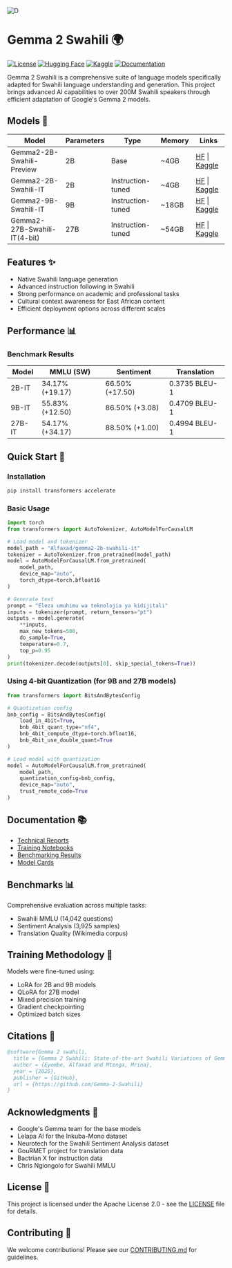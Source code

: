 ![D](https://github.com/user-attachments/assets/85d65364-360c-40f6-b144-14543757b26b)

# Gemma 2 Swahili 🌍

[![License](https://img.shields.io/badge/License-Apache%202.0-blue.svg)](https://opensource.org/licenses/Apache-2.0)
[![Hugging Face](https://img.shields.io/badge/🤗%20Hugging%20Face-Models-yellow)](https://huggingface.co/collections/Alfaxad/gemma-2-swahili-678c96591c0169c0bc1d4c34)
[![Kaggle](https://img.shields.io/badge/Kaggle-Models-blue)](https://www.kaggle.com/models/alfaxadeyembe/gemma-2-swahili)
[![Documentation](https://img.shields.io/badge/Documentation-Technical%20Reports-green)](Technical-Reports/)

Gemma 2 Swahili is a comprehensive suite of language models specifically adapted for Swahili language understanding and generation. This project brings advanced AI capabilities to over 200M Swahili speakers through efficient adaptation of Google's Gemma 2 models.

## Models 🚀

| Model | Parameters | Type | Memory | Links |
|-------|------------|------|---------|-------|
| Gemma2-2B-Swahili-Preview | 2B | Base | ~4GB | [HF](https://huggingface.co/Alfaxad/gemma2-2b-swahili-preview) \| [Kaggle](https://www.kaggle.com/models/alfaxadeyembe/gemma-2-swahili/transformers/gemma2-2b-swahili-preview) |
| Gemma2-2B-Swahili-IT | 2B | Instruction-tuned | ~4GB | [HF](https://huggingface.co/Alfaxad/gemma2-2b-swahili-it) \| [Kaggle](https://www.kaggle.com/models/alfaxadeyembe/gemma-2-swahili/transformers/gemma2-2b-swahili-it) |
| Gemma2-9B-Swahili-IT | 9B | Instruction-tuned | ~18GB | [HF](https://huggingface.co/Alfaxad/gemma2-9b-swahili-it) \| [Kaggle](https://www.kaggle.com/models/alfaxadeyembe/gemma-2-swahili/transformers/gemma2-9b-swahili-it) |
| Gemma2-27B-Swahili-IT(4-bit) | 27B | Instruction-tuned | ~54GB | [HF](https://huggingface.co/Alfaxad/gemma2-27b-swahili-it) \| [Kaggle](https://www.kaggle.com/models/alfaxadeyembe/gemma-2-swahili/transformers/gemma2-27b-swahili-it) |

## Features ✨

- Native Swahili language generation
- Advanced instruction following in Swahili
- Strong performance on academic and professional tasks
- Cultural context awareness for East African content
- Efficient deployment options across different scales

## Performance 📊

### Benchmark Results

| Model | MMLU (SW) | Sentiment | Translation |
|-------|-----------|-----------|-------------|
| 2B-IT | 34.17% (+19.17) | 66.50% (+17.50) | 0.3735 BLEU-1 |
| 9B-IT | 55.83% (+12.50) | 86.50% (+3.08) | 0.4709 BLEU-1 |
| 27B-IT | 54.17% (+34.17) | 88.50% (+1.00) | 0.4994 BLEU-1 |

## Quick Start 🚀

### Installation

```bash
pip install transformers accelerate
```

### Basic Usage

```python
import torch
from transformers import AutoTokenizer, AutoModelForCausalLM

# Load model and tokenizer
model_path = "Alfaxad/gemma2-2b-swahili-it"
tokenizer = AutoTokenizer.from_pretrained(model_path)
model = AutoModelForCausalLM.from_pretrained(
    model_path,
    device_map="auto",
    torch_dtype=torch.bfloat16
)

# Generate text
prompt = "Eleza umuhimu wa teknolojia ya kidijitali"
inputs = tokenizer(prompt, return_tensors="pt")
outputs = model.generate(
    **inputs,
    max_new_tokens=500,
    do_sample=True,
    temperature=0.7,
    top_p=0.95
)
print(tokenizer.decode(outputs[0], skip_special_tokens=True))
```

### Using 4-bit Quantization (for 9B and 27B models)

```python
from transformers import BitsAndBytesConfig

# Quantization config
bnb_config = BitsAndBytesConfig(
    load_in_4bit=True,
    bnb_4bit_quant_type="nf4",
    bnb_4bit_compute_dtype=torch.bfloat16,
    bnb_4bit_use_double_quant=True
)

# Load model with quantization
model = AutoModelForCausalLM.from_pretrained(
    model_path,
    quantization_config=bnb_config,
    device_map="auto",
    trust_remote_code=True
)
```

## Documentation 📚

- [Technical Reports](Technical-Reports)
- [Training Notebooks](Notebooks)
- [Benchmarking Results](Technical-Reports/Gemma2%20Swahili%20Models%20Benchmarking%20Report.pdf)
- [Model Cards](https://huggingface.co/collections/Alfaxad/gemma-2-swahili-678c96591c0169c0bc1d4c34)

## Benchmarks 📊

Comprehensive evaluation across multiple tasks:
- Swahili MMLU (14,042 questions)
- Sentiment Analysis (3,925 samples)
- Translation Quality (Wikimedia corpus)

## Training Methodology 🔬

Models were fine-tuned using:
- LoRA for 2B and 9B models
- QLoRA for 27B model
- Mixed precision training
- Gradient checkpointing
- Optimized batch sizes

## Citations 📖

```bibtex
@software{Gemma 2 swahili,
  title = {Gemma 2 Swahili: State-of-the-art Swahili Variations of Gemma Models},
  author = {Eyembe, Alfaxad and Mtenga, Mrina},
  year = {2025},
  publisher = {GitHub},
  url = {https://github.com/Gemma-2-Swahili}
}
```

## Acknowledgments 🙏

- Google's Gemma team for the base models
- Lelapa AI for the Inkuba-Mono dataset
- Neurotech for the Swahili Sentiment Analysis dataset
- GouRMET project for translation data
- Bactrian X for instruction data
- Chris Ngiongolo for Swahili MMLU

## License 📝

This project is licensed under the Apache License 2.0 - see the [LICENSE](LICENSE) file for details.

## Contributing 🤝

We welcome contributions! Please see our [CONTRIBUTING.md](CONTRIBUTING.md) for guidelines.
